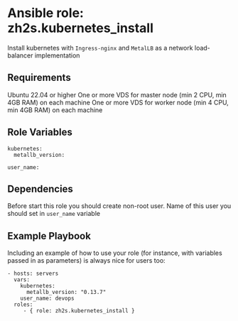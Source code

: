 Ansible role: zh2s.kubernetes_install
=========

Install kubernetes with `Ingress-nginx` and `MetalLB` as a network load-balancer implementation

Requirements
------------

Ubuntu 22.04 or higher
One or more VDS for master node (min 2 CPU, min 4GB RAM) on each machine
One or more VDS for worker node (min 4 CPU, min 4GB RAM) on each machine

Role Variables
--------------

    kubernetes:
      metallb_version:
    
    user_name:

Dependencies
------------

Before start this role you should create non-root user. Name of this user you should set in `user_name` variable

Example Playbook
----------------

Including an example of how to use your role (for instance, with variables passed in as parameters) is always nice for users too:

    - hosts: servers
      vars:
        kubernetes:
          metallb_version: "0.13.7"
        user_name: devops
      roles:
         - { role: zh2s.kubernetes_install }

